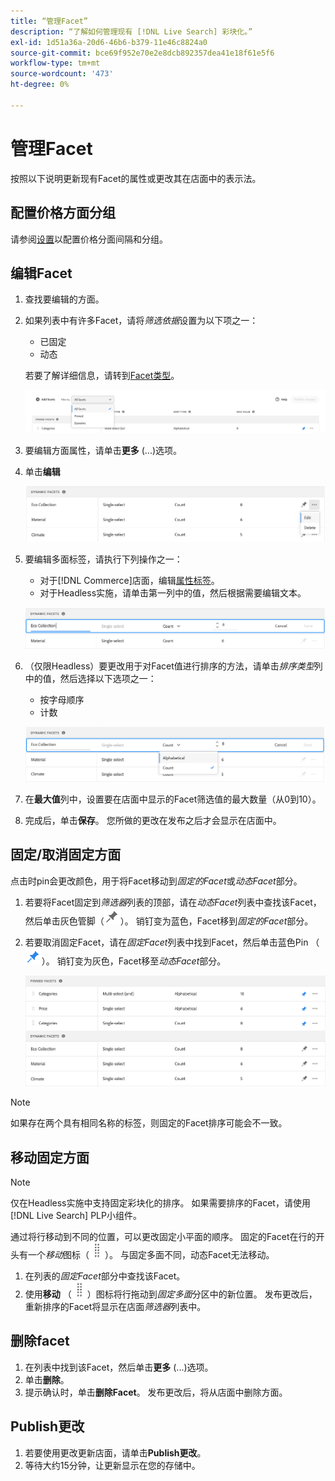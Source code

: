 ```yaml
---
title: “管理Facet”
description: “了解如何管理现有 [!DNL Live Search] 彩块化。”
exl-id: 1d51a36a-20d6-46b6-b379-11e46c8824a0
source-git-commit: bce69f952e70e2e8dcb892357dea41e18f61e5f6
workflow-type: tm+mt
source-wordcount: '473'
ht-degree: 0%

---
```


# 管理Facet

按照以下说明更新现有Facet的属性或更改其在店面中的表示法。

## 配置价格方面分组

请参阅[设置](settings.md)以配置价格分面间隔和分组。

## 编辑Facet

1. 查找要编辑的方面。
1. 如果列表中有许多Facet，请将&#x200B;*筛选依据*&#x200B;设置为以下项之一：

   * 已固定
   * 动态

   若要了解详细信息，请转到[Facet类型](facets-type.md)。

   ![筛选Facet](assets/facets-filter-by-cropped.png)

1. 要编辑方面属性，请单击&#x200B;**更多** (...)选项。
1. 单击&#x200B;**编辑**

   ![编辑选项](assets/facet-edit-menu.png)

1. 要编辑多面标签，请执行下列操作之一：

   * 对于[!DNL Commerce]店面，编辑[属性标签](https://experienceleague.adobe.com/docs/commerce-admin/catalog/product-attributes/product-attributes.html)。
   * 对于Headless实施，请单击第一列中的值，然后根据需要编辑文本。

   ![编辑标签](assets/facet-edit-label.png)

1. （仅限Headless）要更改用于对Facet值进行排序的方法，请单击&#x200B;*排序类型*&#x200B;列中的值，然后选择以下选项之一：

   * 按字母顺序
   * 计数

   ![编辑计数](assets/facets-edit-count.png)

1. 在&#x200B;**最大值**&#x200B;列中，设置要在店面中显示的Facet筛选值的最大数量（从0到10）。
1. 完成后，单击&#x200B;**保存**。
您所做的更改在发布之后才会显示在店面中。

## 固定/取消固定方面

点击时pin会更改颜色，用于将Facet移动到&#x200B;*固定的Facet*&#x200B;或&#x200B;*动态Facet*&#x200B;部分。

1. 若要将Facet固定到&#x200B;*筛选器*&#x200B;列表的顶部，请在&#x200B;*动态Facet*&#x200B;列表中查找该Facet，然后单击灰色管脚（![Pin选择器](assets/btn-pin-gray.png)）。
销钉变为蓝色，Facet移到*固定的Facet*&#x200B;部分。
1. 若要取消固定Facet，请在&#x200B;*固定Facet*&#x200B;列表中找到Facet，然后单击蓝色Pin （![固定Facet选择器](assets/btn-pin-blue.png)）。
销钉变为灰色，Facet移至*动态Facet*&#x200B;部分。

   ![固定和动态Facet](assets/facets-pinned-unpinned.png)

>[!NOTE]
>
>如果存在两个具有相同名称的标签，则固定的Facet排序可能会不一致。

## 移动固定方面

>[!NOTE]
>
>仅在Headless实施中支持固定彩块化的排序。 如果需要排序的Facet，请使用[!DNL Live Search] PLP小组件。

通过将行移动到不同的位置，可以更改固定小平面的顺序。 固定的Facet在行的开头有一个&#x200B;*移动*&#x200B;图标（![移动选择器](assets/btn-move.png)）。 与固定多面不同，动态Facet无法移动。

1. 在列表的&#x200B;*固定Facet*&#x200B;部分中查找该Facet。
1. 使用&#x200B;**移动** （![移动选择器](assets/btn-move.png)）图标将行拖动到&#x200B;*固定多面*分区中的新位置。
发布更改后，重新排序的Facet将显示在店面*筛选器*&#x200B;列表中。

## 删除facet

1. 在列表中找到该Facet，然后单击&#x200B;**更多** (...)选项。
1. 单击&#x200B;**删除**。
1. 提示确认时，单击&#x200B;**删除Facet**。
发布更改后，将从店面中删除方面。

## Publish更改

1. 若要使用更改更新店面，请单击&#x200B;**Publish更改**。
1. 等待大约15分钟，让更新显示在您的存储中。
